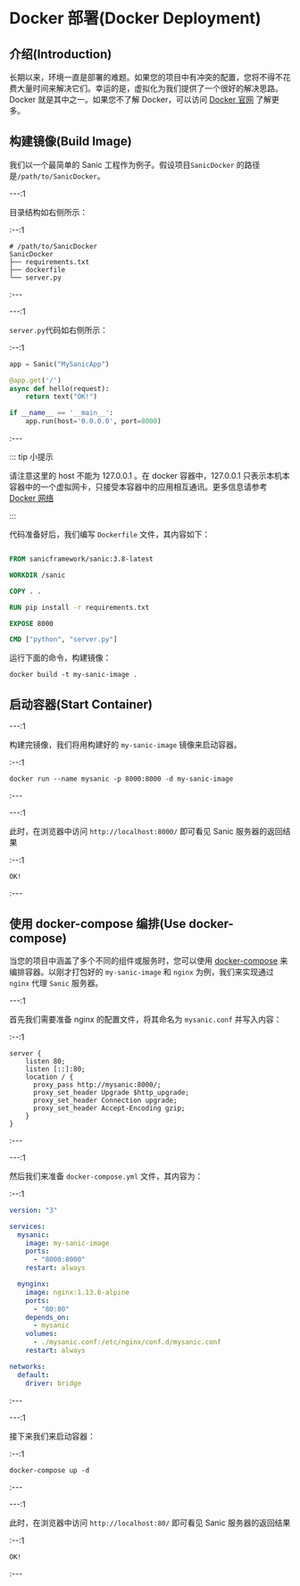 # Docker 部署(Docker Deployment)

## 介绍(Introduction)

长期以来，环境一直是部署的难题。如果您的项目中有冲突的配置，您将不得不花费大量时间来解决它们。幸运的是，虚拟化为我们提供了一个很好的解决思路。Docker 就是其中之一。如果您不了解 Docker，可以访问 [Docker 官网](https://www.docker.com/) 了解更多。

## 构建镜像(Build Image)

我们以一个最简单的 Sanic 工程作为例子。假设项目`SanicDocker` 的路径是`/path/to/SanicDocker`。

---:1

目录结构如右侧所示：

:--:1

```text
# /path/to/SanicDocker
SanicDocker
├── requirements.txt
├── dockerfile
└── server.py
```

:---

---:1

`server.py`代码如右侧所示：

:--:1

```python
app = Sanic("MySanicApp")

@app.get('/')
async def hello(request):
    return text("OK!")

if __name__ == '__main__':
    app.run(host='0.0.0.0', port=8000)
```

:---

::: tip 小提示

请注意这里的 host 不能为 127.0.0.1 。在 docker 容器中，127.0.0.1 只表示本机本容器中的一个虚拟网卡，只接受本容器中的应用相互通讯。更多信息请参考 [Docker 网络](https://docs.docker.com/engine/reference/commandline/network/)

:::

代码准备好后，我们编写 `Dockerfile` 文件，其内容如下：

```Dockerfile

FROM sanicframework/sanic:3.8-latest

WORKDIR /sanic

COPY . .

RUN pip install -r requirements.txt

EXPOSE 8000

CMD ["python", "server.py"]
```

运行下面的命令，构建镜像：

```shell
docker build -t my-sanic-image .
```

## 启动容器(Start Container)

---:1

构建完镜像，我们将用构建好的 `my-sanic-image` 镜像来启动容器。

:--:1

```shell
docker run --name mysanic -p 8000:8000 -d my-sanic-image
```

:---

---:1

此时，在浏览器中访问 `http://localhost:8000/` 即可看见 Sanic 服务器的返回结果

:--:1

```text
OK!
```

:---

## 使用 docker-compose 编排(Use docker-compose)

当您的项目中涵盖了多个不同的组件或服务时，您可以使用 [docker-compose](https://docs.docker.com/compose/) 来编排容器。以刚才打包好的 `my-sanic-image` 和 `nginx` 为例，我们来实现通过 `nginx` 代理 `Sanic` 服务器。

---:1

首先我们需要准备 nginx 的配置文件，将其命名为 `mysanic.conf` 并写入内容：

:--:1

```nginx
server {
    listen 80;
    listen [::]:80;
    location / {
      proxy_pass http://mysanic:8000/;
      proxy_set_header Upgrade $http_upgrade;
      proxy_set_header Connection upgrade;
      proxy_set_header Accept-Encoding gzip;
    }
}
```

:---

---:1

然后我们来准备 `docker-compose.yml` 文件，其内容为：

:--:1

```yml
version: "3"

services:
  mysanic:
    image: my-sanic-image
    ports:
      - "8000:8000"
    restart: always

  mynginx:
    image: nginx:1.13.6-alpine
    ports:
      - "80:80"
    depends_on:
      - mysanic
    volumes:
      - ./mysanic.conf:/etc/nginx/conf.d/mysanic.conf
    restart: always

networks:
  default:
    driver: bridge
```

:---

---:1

接下来我们来启动容器：

:--:1

```shell
docker-compose up -d
```

:---

---:1

此时，在浏览器中访问 `http://localhost:80/` 即可看见 Sanic 服务器的返回结果

:--:1

```text
OK!
```

:---
